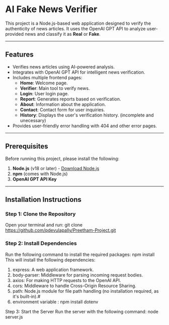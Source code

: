 # AI Fake News Verifier

This project is a Node.js-based web application designed to verify the authenticity of news articles. It uses the OpenAI GPT API to analyze user-provided news and classify it as **Real** or **Fake**.

---

## Features
- Verifies news articles using AI-powered analysis.
- Integrates with OpenAI GPT API for intelligent news verification.
- Includes multiple frontend pages:
  - **Home**: Welcome page.
  - **Verifier**: Main tool to verify news.
  - **Login**: User login page.
  - **Report**: Generates reports based on verification.
  - **About**: Information about the application.
  - **Contact**: Contact form for user inquiries.
  - **History**: Displays the user's verification history. (incomplete and unecessary)
- Provides user-friendly error handling with 404 and other error pages.

---

## Prerequisites
Before running this project, please install the following:
1. **Node.js** (v18 or later) - [Download Node.js](https://nodejs.org/)
2. **npm** (comes with Node.js)
4. **OpenAI GPT API Key** 

---

## Installation Instructions

### Step 1: Clone the Repository
Open your terminal and run:
git clone https://github.com/pdevulapally/Preetham-Project.git

### Step 2: Install Dependencies
Run the following command to install the required packages:
npm install
This will install the following dependencies:

1) express: A web application framework.
2) body-parser: Middleware for parsing incoming request bodies.
3) axios: For making HTTP requests to the OpenAI API.
4) cors: Middleware to handle Cross-Origin Resource Sharing.
5) path: Node.js module for file path handling (no installation required, as it's built-in).#
6) environment variable : npm install dotenv


Step 3: Start the Server
Run the server with the following command:
node server.js
